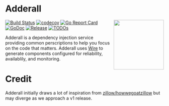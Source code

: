 # Adderall

<img align="right" width="159px" src="https://raw.githubusercontent.com/adenix/adderall/feature/readme/.github/images/gopher-adderall.png">

[![Build Status](https://github.com/adenix/adderall/workflows/Run%20Tests/badge.svg?branch=main)](https://github.com/adenix/adderall/actions?query=branch%3Amain)
[![codecov](https://codecov.io/gh/adenix/adderall/branch/master/graph/badge.svg)](https://codecov.io/gh/adenix/adderall)
[![Go Report Card](https://goreportcard.com/badge/go.adenix.dev/adderall)](https://goreportcard.com/report/go.adenix.dev/adderall)
[![GoDoc](https://pkg.go.dev/badge/go.adenix.dev/adderall?status.svg)](https://pkg.go.dev/go.adenix.dev/adderall?tab=doc)
[![Release](https://img.shields.io/github/release/adenix/adderall.svg?style=flat-square)](https://github.com/adenix/adderall/releases)
[![TODOs](https://badgen.net/https/api.tickgit.com/badgen/github.com/adenix/adderall)](https://www.tickgit.com/browse?repo=github.com/adenix/adderall)

Adderall is a dependency injection service providing common perscriptions to help you focus on the code that matters. Adderall uses [Wire](https://github.com/google/wire) to generate components configured for reliability, availablily, and monitoring.

# Credit

Adderall initially draws a lot of inspiration from [zillow/howwegoatzillow](https://github.com/zillow/howwegoatzillow) but may diverge as we approach a v1 release.
